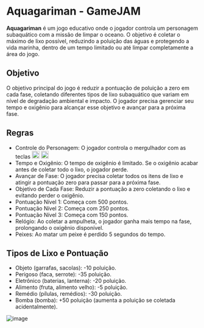 # Aquagariman - GameJAM

__Aquagariman__ é um jogo educativo onde o jogador controla um personagem subaquático com a missão de limpar o oceano. O objetivo é coletar o máximo de lixo possível, reduzindo a poluição das águas e protegendo a vida marinha, dentro de um tempo limitado ou até limpar completamente a área do jogo. 

## Objetivo
O objetivo principal do jogo é reduzir a pontuação de poluição a zero em cada fase, coletando diferentes tipos de lixo subaquático que variam em nível de degradação ambiental e impacto. O jogador precisa gerenciar seu tempo e oxigênio para alcançar esse objetivo e avançar para a próxima fase.

## Regras
* Controle do Personagem: O jogador controla o mergulhador com as teclas <img src="https://github.com/user-attachments/assets/484ccedb-62da-4ccc-af31-df6c49ee854e" width="20" height="20"> <img src="https://github.com/user-attachments/assets/18fc1182-1bc9-43f6-b484-d6c9d6c5a40e" width="20" height="20">
* Tempo e Oxigênio: O tempo de oxigênio é limitado. Se o oxigênio acabar antes de coletar todo o lixo, o jogador perde.
* Avançar de Fase: O jogador precisa coletar todos os itens de lixo e atingir a pontuação zero para passar para a próxima fase.
* Objetivo de Cada Fase: Reduzir a pontuação a zero coletando o lixo e evitando perder o oxigênio.
* Pontuação Nível 1: Começa com 500 pontos.
* Pontuação Nível 2: Começa com 250 pontos.
* Pontuação Nível 3: Começa com 150 pontos.
* Relógio: Ao coletar a ampulheta, o jogador ganha mais tempo na fase, prolongando o oxigênio disponível.
* Peixes: Ao matar um peixe é perdido 5 segundos do tempo.

## Tipos de Lixo e Pontuação
* Objeto (garrafas, sacolas): -10 poluição.
* Perigoso (faca, serrote): -35 poluição.
* Eletrônico (baterias, lanterna): -20 poluição.
* Alimento (fruta, alimento velho): -5 poluição.
* Remédio (pílulas, remédios): -30 poluição.
* Bomba (bomba): +50 poluição (aumenta a poluição se coletada acidentalmente).

![image](https://github.com/user-attachments/assets/f7d7cc60-a4d9-4550-ae1e-2cc725a1a48c)
